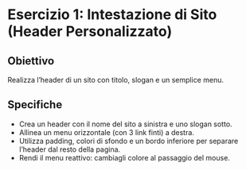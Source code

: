 # Esercizio 1: Intestazione di Sito (Header Personalizzato)

## Obiettivo
Realizza l’header di un sito con titolo, slogan e un semplice menu.

## Specifiche
- Crea un header con il nome del sito a sinistra e uno slogan sotto.
- Allinea un menu orizzontale (con 3 link finti) a destra.
- Utilizza padding, colori di sfondo e un bordo inferiore per separare l’header dal resto della pagina.
- Rendi il menu reattivo: cambiagli colore al passaggio del mouse.